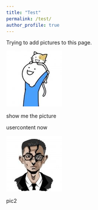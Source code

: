 ```yaml
---
title: "Test"
permalink: /test/
author_profile: true
---
```

 
Trying to add pictures to this page.

<img src="https://raw.githubusercontent.com/Pengchengzhi/Pengchengzhi.github.io/master/images/feiyue/feiyue-1.jpg"/>

show me the picture

usercontent now


<img src="https://github.com/Pengchengzhi/Pengchengzhi.github.io/blob/master/images/feiyue/feiyue-2.jpg"/>

pic2
